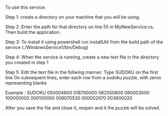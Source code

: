 To use this service:

Step 1: create a directory on your machine that you will be using. 

Step 2: Enter the path for that directory on line 55 in MyNewService.cs. Then build the application.

Step 3: To install it using powershell run installUtil from the build path of the service (./WindowsService1/bin/Debug)

Step 4: When the service is running, create a new text file in the directory you created in step 1

Step 5: Edit the text file in the follwing manner:
Type SUDOKU on the first line
On subsequent lines, enter each row from a sudoku puzzle, with zeros representing blanks

Example :
SUDOKU 
050004600
018700000
062050800
080003000
100000002
000100050
006070530
000002970
003600020

After you save the file and close it, reopen and it the puzzle will be solved.

